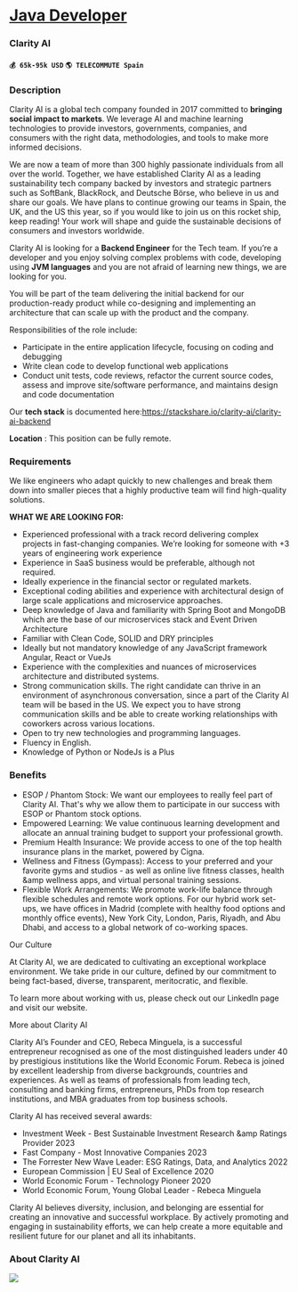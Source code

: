 # [Java Developer](https://www.remotewlb.com/apply/java-developer-43288)  
### Clarity AI  
#### `💰 65k-95k USD` `🌎 TELECOMMUTE Spain`  

### **Description**

Clarity AI is a global tech company founded in 2017 committed to **bringing social impact to markets**. We leverage AI and machine learning technologies to provide investors, governments, companies, and consumers with the right data, methodologies, and tools to make more informed decisions.

We are now a team of more than 300 highly passionate individuals from all over the world. Together, we have established Clarity AI as a leading sustainability tech company backed by investors and strategic partners such as SoftBank, BlackRock, and Deutsche Börse, who believe in us and share our goals. We have plans to continue growing our teams in Spain, the UK, and the US this year, so if you would like to join us on this rocket ship, keep reading! Your work will shape and guide the sustainable decisions of consumers and investors worldwide.

Clarity AI is looking for a **Backend Engineer** for the Tech team. If you’re a developer and you enjoy solving complex problems with code, developing using **JVM languages** and you are not afraid of learning new things, we are looking for you.  

You will be part of the team delivering the initial backend for our production-ready product while co-designing and implementing an architecture that can scale up with the product and the company.

Responsibilities of the role include:

  * Participate in the entire application lifecycle, focusing on coding and debugging
  * Write clean code to develop functional web applications 
  * Conduct unit tests, code reviews, refactor the current source codes, assess and improve site/software performance, and maintains design and code documentation

Our **tech stack** is documented here:https://stackshare.io/clarity-ai/clarity-ai-backend  

 **Location** : This position can be fully remote.

###  **Requirements**

We like engineers who adapt quickly to new challenges and break them down into smaller pieces that a highly productive team will find high-quality solutions.

 **WHAT WE ARE LOOKING FOR:**

  * Experienced professional with a track record delivering complex projects in fast-changing companies. We’re looking for someone with +3 years of engineering work experience
  * Experience in SaaS business would be preferable, although not required.
  * Ideally experience in the financial sector or regulated markets.
  * Exceptional coding abilities and experience with architectural design of large scale applications and microservice approaches.
  * Deep knowledge of Java and familiarity with Spring Boot and MongoDB which are the base of our microservices stack and Event Driven Architecture
  * Familiar with Clean Code, SOLID and DRY principles
  * Ideally but not mandatory knowledge of any JavaScript framework Angular, React or VueJs
  * Experience with the complexities and nuances of microservices architecture and distributed systems.
  * Strong communication skills. The right candidate can thrive in an environment of asynchronous conversation, since a part of the Clarity AI team will be based in the US. We expect you to have strong communication skills and be able to create working relationships with coworkers across various locations.
  * Open to try new technologies and programming languages.
  * Fluency in English.
  * Knowledge of Python or NodeJs is a Plus

### **Benefits**

  * ESOP / Phantom Stock: We want our employees to really feel part of Clarity AI. That's why we allow them to participate in our success with ESOP or Phantom stock options. 
  * Empowered Learning: We value continuous learning development and allocate an annual training budget to support your professional growth. 
  * Premium Health Insurance: We provide access to one of the top health insurance plans in the market, powered by Cigna. 
  * Wellness and Fitness (Gympass): Access to your preferred and your favorite gyms and studios - as well as online live fitness classes, health &amp wellness apps, and virtual personal training sessions. 
  * Flexible Work Arrangements: We promote work-life balance through flexible schedules and remote work options. For our hybrid work set-ups, we have offices in Madrid (complete with healthy food options and monthly office events), New York City, London, Paris, Riyadh, and Abu Dhabi, and access to a global network of co-working spaces. 

Our Culture

At Clarity AI, we are dedicated to cultivating an exceptional workplace environment. We take pride in our culture, defined by our commitment to being fact-based, diverse, transparent, meritocratic, and flexible.

To learn more about working with us, please check out our LinkedIn page and visit our website.

More about Clarity AI

Clarity AI’s Founder and CEO, Rebeca Minguela, is a successful entrepreneur recognised as one of the most distinguished leaders under 40 by prestigious institutions like the World Economic Forum. Rebeca is joined by excellent leadership from diverse backgrounds, countries and experiences. As well as teams of professionals from leading tech, consulting and banking firms, entrepreneurs, PhDs from top research institutions, and MBA graduates from top business schools.

Clarity AI has received several awards:

  * Investment Week - Best Sustainable Investment Research &amp Ratings Provider 2023
  * Fast Company - Most Innovative Companies 2023 
  * The Forrester New Wave Leader: ESG Ratings, Data, and Analytics 2022 
  * European Commission | EU Seal of Excellence 2020 
  * World Economic Forum - Technology Pioneer 2020
  * World Economic Forum, Young Global Leader - Rebeca Minguela

Clarity AI believes diversity, inclusion, and belonging are essential for creating an innovative and successful workplace. By actively promoting and engaging in sustainability efforts, we can help create a more equitable and resilient future for our planet and all its inhabitants.

###  **About Clarity AI**

![](https://workablehr.s3.amazonaws.com/uploads/photos/449465/36c888fb794c551733864fb400286635.png)

  

